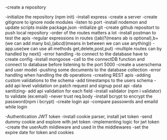 -create a repository 

-initialize the repository (npm init)
-install express
-create a server
-create gitignore to ignore node modules
-listen to port
-install nodemon and update scripts inside package.json
-initialize git
-create github repositort to push local repository
-order of the routes matters a lot
-install postman to test the apis
-regular expressions in routes ((ab)?(means ab is optional),b+(we can add many bs),(ab*cd)*(means in between we can use anything))
-app.use(we can use all methods get,delete,post,put)
-multiple routes can by handled by next()
-error handling
-to connect to the database have to create config 
-install mongoose
-call to the connectDB function and connect to database before listening to the port 5000
-create a userschema and user model
-pushing some documents to the database collection
-error handling when handling the db operations
-creating REST apis
-adding custom validations to the schema
-add timestamps to the users schema
-add api level validation on patch request and signup post api
-data sanitizing- add api validation for each field
-install validator (npm i validator) to validate (ex:email)
-never trust req.body
-install bcrypt to encrypt the password(npm i bcrypt)
-create login api
-compare passowrds and emaild while login


-Authentication JWT token
-install cookie parser, install jwt token
-send dummy cookie and explore with jwt token
-implementing logic for jwt token
-create the userAuth miidleware and used in the middlewares
-set the expire date for token and cookies